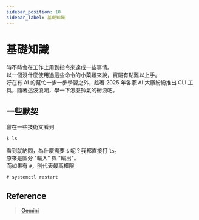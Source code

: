 ```yaml
---
sidebar_position: 10
sidebar_label: 基礎知識
---
```


# 基礎知識
時不時會在工作上用到指令來達成一些事情。<br />
以一個沒什麼使用過這些命令的小菜雞來說，實屬有點難以上手。<br />
好在有 AI 的幫忙一步一步學習之外，趁著 2025 年各家 AI 大廠紛紛推出 CLI 工具，隨著這波浪潮，學一下怎麼帥氣的衝浪吧。

## 一些默契
會在一些技術文看到

```shell
$ ls
```
看到就納悶，為什麼需要 `$` 呢？我都直接打 `ls`。<br />原來是區分 "輸入" 與 "輸出"。<br />
而如果有 `#`，則代表最高權限

```shell
# systemctl restart
```


## Reference

> [Gemini](https://gemini.google.com/)
